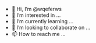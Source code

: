 - 👋 Hi, I’m @wqeferws
- 👀 I’m interested in ...
- 🌱 I’m currently learning ...
- 💞️ I’m looking to collaborate on ...
- 📫 How to reach me ...

<!---
wqeferws/wqeferws is a ✨ special ✨ repository because its `README.md` (this file) appears on your GitHub profile.
You can click the Preview link to take a look at your changes.
--->
